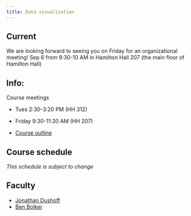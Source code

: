 ```yaml
---
title: Data visualization
---
```


## Current

We are looking forward to seeing you on Friday for an organizational meeting!  Sep 6 from 9:30-10 AM in Hamilton Hall 207 (the main floor of Hamilton Hall)

## Info:

Course meetings
- Tues 2:30-3:20 PM (HH 312)
- Friday 9:30-11:30 AM (HH 207)

-  [Course outline](outline.html)

## Course schedule

_This schedule is subject to change_

## Faculty

-   [Jonathan Dushoff](http://www.biology.mcmaster.ca/dushoff/)
-   [Ben Bolker](http://www.math.mcmaster.ca/~bolker/)

